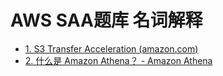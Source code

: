 # AWS SAA题库 名词解释
  + [1. S3 Transfer Acceleration (amazon.com)](https://aws.amazon.com/cn/s3/transfer-acceleration/?nc1=h_ls)
  + [2. 什么是 Amazon Athena？ - Amazon Athena](https://docs.aws.amazon.com/zh_cn/athena/latest/ug/what-is.html)
